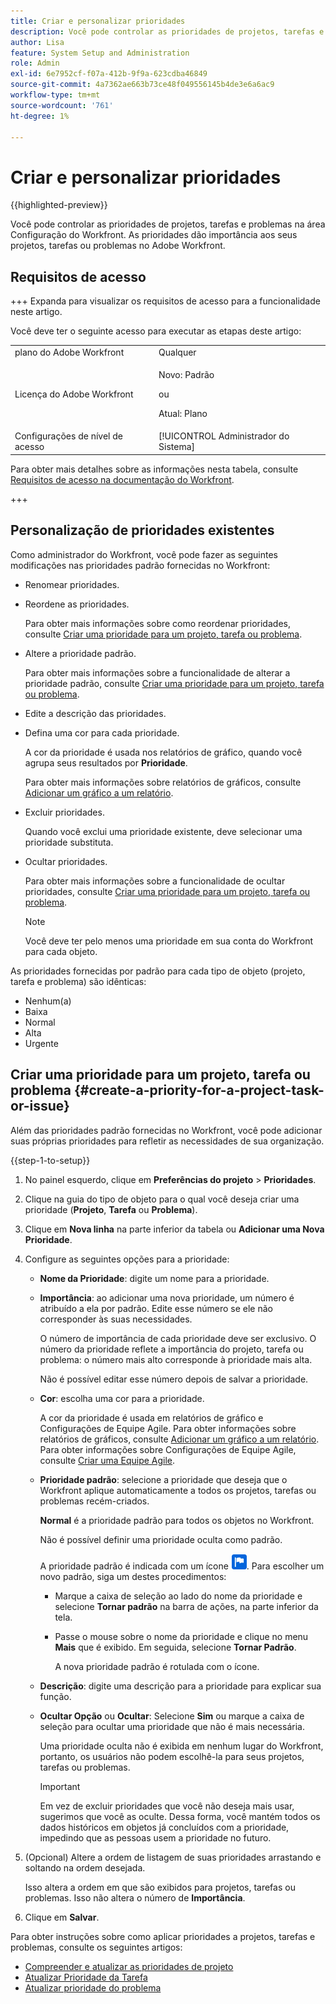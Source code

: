 ```yaml
---
title: Criar e personalizar prioridades
description: Você pode controlar as prioridades de projetos, tarefas e problemas na área Configuração do Workfront. As prioridades dão importância aos seus projetos, tarefas ou problemas no Adobe Workfront.
author: Lisa
feature: System Setup and Administration
role: Admin
exl-id: 6e7952cf-f07a-412b-9f9a-623cdba46849
source-git-commit: 4a7362ae663b73ce48f049556145b4de3e6a6ac9
workflow-type: tm+mt
source-wordcount: '761'
ht-degree: 1%

---
```


# Criar e personalizar prioridades

{{highlighted-preview}}

<!--<span class="preview">The highlighted information on this page refers to functionality not yet generally available. It is available only in the Preview Sandbox environment, and is being released in a phased rollout to Production.</span>-->

<!--
DON'T DELETE, DRAFT OR HIDE THIS ARTICLE. IT IS LINKED TO THE PRODUCT, THROUGH THE CONTEXT SENSITIVE HELP LINKS.
-->

Você pode controlar as prioridades de projetos, tarefas e problemas na área Configuração do Workfront. As prioridades dão importância aos seus projetos, tarefas ou problemas no Adobe Workfront.

## Requisitos de acesso

+++ Expanda para visualizar os requisitos de acesso para a funcionalidade neste artigo.

Você deve ter o seguinte acesso para executar as etapas deste artigo:

<table style="table-layout:auto"> 
 <col> 
 <col> 
 <tbody> 
  <tr> 
   <td role="rowheader">plano do Adobe Workfront</td> 
   <td>Qualquer</td> 
  </tr> 
  <tr> 
   <td role="rowheader">Licença do Adobe Workfront</td> 
   <td>
     <p>Novo: Padrão</p>
     <p>ou</p>
     <p>Atual: Plano</p>
   </td> 
  </tr> 
  <tr> 
   <td role="rowheader">Configurações de nível de acesso</td> 
   <td>[!UICONTROL Administrador do Sistema]</td>
  </tr> 
 </tbody> 
</table>

Para obter mais detalhes sobre as informações nesta tabela, consulte [Requisitos de acesso na documentação do Workfront](/help/quicksilver/administration-and-setup/add-users/access-levels-and-object-permissions/access-level-requirements-in-documentation.md).

+++

## Personalização de prioridades existentes

Como administrador do Workfront, você pode fazer as seguintes modificações nas prioridades padrão fornecidas no Workfront:

* Renomear prioridades.
* Reordene as prioridades.

  Para obter mais informações sobre como reordenar prioridades, consulte [Criar uma prioridade para um projeto, tarefa ou problema](#create-a-priority-for-a-project-task-or-issue).

* Altere a prioridade padrão.

  Para obter mais informações sobre a funcionalidade de alterar a prioridade padrão, consulte [Criar uma prioridade para um projeto, tarefa ou problema](#create-a-priority-for-a-project-task-or-issue).

* Edite a descrição das prioridades.
* Defina uma cor para cada prioridade.

  A cor da prioridade é usada nos relatórios de gráfico, quando você agrupa seus resultados por **Prioridade**.

  Para obter mais informações sobre relatórios de gráficos, consulte [Adicionar um gráfico a um relatório](../../../reports-and-dashboards/reports/creating-and-managing-reports/add-chart-report.md).

* Excluir prioridades.

  Quando você exclui uma prioridade existente, deve selecionar uma prioridade substituta.

* Ocultar prioridades.

  Para obter mais informações sobre a funcionalidade de ocultar prioridades, consulte [Criar uma prioridade para um projeto, tarefa ou problema](#create-a-priority-for-a-project-task-or-issue).

  >[!NOTE]
  >
  >Você deve ter pelo menos uma prioridade em sua conta do Workfront para cada objeto.

As prioridades fornecidas por padrão para cada tipo de objeto (projeto, tarefa e problema) são idênticas:

* Nenhum(a)
* Baixa
* Normal
* Alta
* Urgente

## Criar uma prioridade para um projeto, tarefa ou problema {#create-a-priority-for-a-project-task-or-issue}

Além das prioridades padrão fornecidas no Workfront, você pode adicionar suas próprias prioridades para refletir as necessidades de sua organização.

{{step-1-to-setup}}

1. No painel esquerdo, clique em **Preferências do projeto** > **Prioridades**.

1. Clique na guia do tipo de objeto para o qual você deseja criar uma prioridade (**Projeto**, **Tarefa** ou **Problema**).
1. Clique em <span class="preview">**Nova linha** na parte inferior da tabela</span> ou **Adicionar uma Nova Prioridade**.
1. Configure as seguintes opções para a prioridade:

   * **Nome da Prioridade**: digite um nome para a prioridade.
   * **Importância**: ao adicionar uma nova prioridade, um número é atribuído a ela por padrão. Edite esse número se ele não corresponder às suas necessidades.

     O número de importância de cada prioridade deve ser exclusivo. O número da prioridade reflete a importância do projeto, tarefa ou problema: o número mais alto corresponde à prioridade mais alta.

     Não é possível editar esse número depois de salvar a prioridade.

   * **Cor**: escolha uma cor para a prioridade.

     A cor da prioridade é usada em relatórios de gráfico e Configurações de Equipe Agile. Para obter informações sobre relatórios de gráficos, consulte [Adicionar um gráfico a um relatório](/help/quicksilver/reports-and-dashboards/reports/creating-and-managing-reports/add-chart-report.md). Para obter informações sobre Configurações de Equipe Agile, consulte [Criar uma Equipe Agile](/help/quicksilver/agile/get-started-with-agile-in-workfront/create-an-agile-team.md).

   * **Prioridade padrão**: selecione a prioridade que deseja que o Workfront aplique automaticamente a todos os projetos, tarefas ou problemas recém-criados.

     **Normal** é a prioridade padrão para todos os objetos no Workfront.

     Não é possível definir uma prioridade oculta como padrão.

     <div class="preview">

     A prioridade padrão é indicada com um ícone ![Ícone de prioridade padrão](assets/default-icon.png). Para escolher um novo padrão, siga um destes procedimentos:

      * Marque a caixa de seleção ao lado do nome da prioridade e selecione **Tornar padrão** na barra de ações, na parte inferior da tela.
      * Passe o mouse sobre o nome da prioridade e clique no menu **Mais** que é exibido. Em seguida, selecione **Tornar Padrão**.

        A nova prioridade padrão é rotulada com o ícone.

     </div>

   * **Descrição**: digite uma descrição para a prioridade para explicar sua função.
   * <span class="preview">**Ocultar Opção**</span> ou **Ocultar**: <span class="preview">Selecione **Sim**</span> ou marque a caixa de seleção para ocultar uma prioridade que não é mais necessária.

     Uma prioridade oculta não é exibida em nenhum lugar do Workfront, portanto, os usuários não podem escolhê-la para seus projetos, tarefas ou problemas.

     >[!IMPORTANT]
     >
     >Em vez de excluir prioridades que você não deseja mais usar, sugerimos que você as oculte. Dessa forma, você mantém todos os dados históricos em objetos já concluídos com a prioridade, impedindo que as pessoas usem a prioridade no futuro.

1. (Opcional) Altere a ordem de listagem de suas prioridades arrastando e soltando na ordem desejada.

   Isso altera a ordem em que são exibidos para projetos, tarefas ou problemas. Isso não altera o número de **Importância**.

1. Clique em **Salvar**.

Para obter instruções sobre como aplicar prioridades a projetos, tarefas e problemas, consulte os seguintes artigos:

* [Compreender e atualizar as prioridades de projeto](../../../manage-work/projects/planning-a-project/project-priority.md)
* [Atualizar Prioridade da Tarefa](../../../manage-work/tasks/task-information/task-priority.md)
* [Atualizar prioridade do problema](../../../manage-work/issues/issue-information/update-issue-priority.md)
